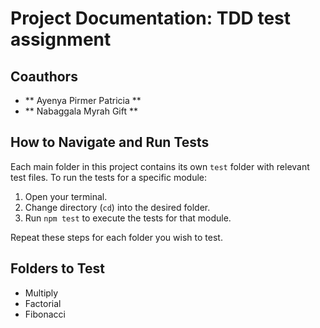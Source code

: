 
 # Project Documentation: TDD test assignment
 
  ## Coauthors
 - ** Ayenya Pirmer Patricia **
 - ** Nabaggala Myrah Gift **
 
 ## How to Navigate and Run Tests
Each main folder in this project contains its own `test` folder with relevant test files.
To run the tests for a specific module:
 1. Open your terminal.
 2. Change directory (`cd`) into the desired folder.
 3. Run `npm test` to execute the tests for that module.
 
  Repeat these steps for each folder you wish to test. 

## Folders to Test
* Multiply
* Factorial
* Fibonacci


 